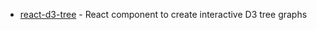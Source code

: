 - [react-d3-tree](https://github.com/bkrem/react-d3-tree) - React component to create interactive D3 tree graphs
